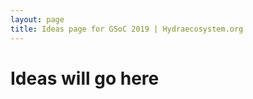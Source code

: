 ```yaml
---
layout: page
title: Ideas page for GSoC 2019 | Hydraecosystem.org
---
```



# Ideas will go here